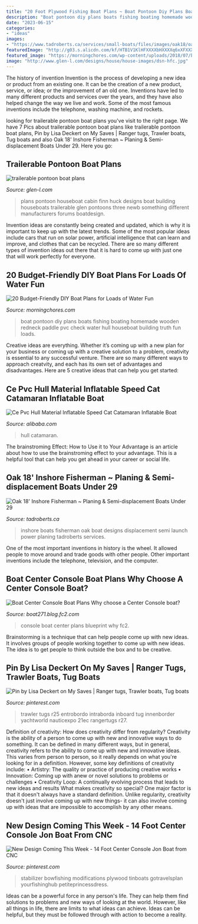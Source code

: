 ```yaml
---
title: "20 Foot Plywood Fishing Boat Plans ~ Boat Pontoon Diy Plans Boats Fishing Boating Homemade Wooden Redneck Paddle Pvc Check Water Hull Houseboat Building Truth Fun Loads"
description: "Boat pontoon diy plans boats fishing boating homemade wooden redneck paddle pvc check water hull houseboat building truth fun loads"
date: "2023-06-15"
categories:
- "ideas"
images:
- "https://www.tadroberts.ca/services/small-boats/files/images/oak18/oak18-inshore-fisherman-02-S.jpg"
featuredImage: "http://g03.s.alicdn.com/kf/HTB1V1KlHFXXXXbHXXXXq6xXFXXXh/201066321/HTB1V1KlHFXXXXbHXXXXq6xXFXXXh.jpg"
featured_image: "https://morningchores.com/wp-content/uploads/2018/07/b16.jpg"
image: "http://www.glen-l.com/designs/house/house-images/dsn-hfc.jpg"
---
```



The history of invention
Invention is the process of developing a new idea or product from an existing one. It can be the creation of a new product, service, or idea; or the improvement of an old one. Inventions have led to many different products and services over the years, and they have also helped change the way we live and work. Some of the most famous inventions include the telephone, washing machine, and rockets.

	

		
looking for trailerable pontoon boat plans you've visit to the right page. We have 7 Pics about trailerable pontoon boat plans like trailerable pontoon boat plans, Pin by Lisa Deckert on My Saves | Ranger tugs, Trawler boats, Tug boats and also Oak 18&#039; Inshore Fisherman ~ Planing &amp; Semi-displacement Boats Under 29. Here you go:
		
    
## Trailerable Pontoon Boat Plans

<img loading=lazy src="http://www.glen-l.com/designs/house/house-images/dsn-hfc.jpg" onerror="this.onerror=null;this.src='https://tse4.mm.bing.net/th?id=OIP.GDhUJQX-9r7FazxtVQzHwwAAAA&amp;pid=15.1';" alt="trailerable pontoon boat plans">

_Source: glen-l.com_

>plans pontoon houseboat cabin finn huck designs boat building houseboats trailerable glen pontoons three newb something different manufacturers forums boatdesign. 

	

Invention ideas are constantly being created and updated, which is why it is important to keep up with the latest trends. Some of the most popular ideas include cars that run on solar power, artificial intelligence that can learn and improve, and clothes that can be recycled. There are so many different types of invention ideas out there that it is hard to come up with just one that will work perfectly for everyone.

    
## 20 Budget-Friendly DIY Boat Plans For Loads Of Water Fun

<img loading=lazy src="https://morningchores.com/wp-content/uploads/2018/07/b16.jpg" onerror="this.onerror=null;this.src='https://tse2.mm.bing.net/th?id=OIP.mvb-HFy0bJTLuqNb06X47gHaFj&amp;pid=15.1';" alt="20 Budget-Friendly DIY Boat Plans for Loads of Water Fun">

_Source: morningchores.com_

>boat pontoon diy plans boats fishing boating homemade wooden redneck paddle pvc check water hull houseboat building truth fun loads. 

	

Creative ideas are everything. Whether it’s coming up with a new plan for your business or coming up with a creative solution to a problem, creativity is essential to any successful venture. There are so many different ways to approach creatvity, and each has its own set of advantages and disadvantages. Here are 5 creative ideas that can help you get started: 

    
## Ce Pvc Hull Material Inflatable Speed Cat Catamaran Inflatable Boat

<img loading=lazy src="http://g03.s.alicdn.com/kf/HTB1V1KlHFXXXXbHXXXXq6xXFXXXh/201066321/HTB1V1KlHFXXXXbHXXXXq6xXFXXXh.jpg" onerror="this.onerror=null;this.src='https://tse1.mm.bing.net/th?id=OIP.KUcJJxi45IOoTUB2kFz5cgHaFj&amp;pid=15.1';" alt="Ce Pvc Hull Material Inflatable Speed Cat Catamaran Inflatable Boat">

_Source: alibaba.com_

>hull catamaran. 

	

The brainstroming Effect: How to Use it to Your Advantage is an article about how to use the brainstroming effect to your advantage. This is a helpful tool that can help you get ahead in your career or social life.

    
## Oak 18&#039; Inshore Fisherman ~ Planing &amp; Semi-displacement Boats Under 29

<img loading=lazy src="https://www.tadroberts.ca/services/small-boats/files/images/oak18/oak18-inshore-fisherman-02-S.jpg" onerror="this.onerror=null;this.src='https://tse4.mm.bing.net/th?id=OIP.1r1XY0DwikdTTewejSGBqAHaE1&amp;pid=15.1';" alt="Oak 18&#039; Inshore Fisherman ~ Planing &amp; Semi-displacement Boats Under 29">

_Source: tadroberts.ca_

>inshore boats fisherman oak boat designs displacement semi launch power planing tadroberts services. 

	

One of the most important inventions in history is the wheel. It allowed people to move around and trade goods with other people. Other important inventions include the telephone, television, and the computer.

    
## Boat Center Console Boat Plans Why Choose A Center Console Boat?

<img loading=lazy src="http://blog-imgs-55-origin.fc2.com/b/o/a/boat271/Center-Console-Boat-Plans-5.jpg" onerror="this.onerror=null;this.src='https://tse2.mm.bing.net/th?id=OIP.bX0uRr6UkP0aNx9hpC5E5gHaEt&amp;pid=15.1';" alt="Boat Center Console Boat Plans Why choose a Center Console boat?">

_Source: boat271.blog.fc2.com_

>console boat center plans blueprint why fc2. 

	

Brainstorming is a technique that can help people come up with new ideas. It involves groups of people working together to come up with new ideas. The idea is to get people to think outside the box and to be creative.

    
## Pin By Lisa Deckert On My Saves | Ranger Tugs, Trawler Boats, Tug Boats

<img loading=lazy src="https://i.pinimg.com/originals/44/24/8b/44248b42bcde27bb13329f185af474c6.jpg" onerror="this.onerror=null;this.src='https://tse1.mm.bing.net/th?id=OIP.wrG5pirAyXmSt4hONuyEQQHaFr&amp;pid=15.1';" alt="Pin by Lisa Deckert on My Saves | Ranger tugs, Trawler boats, Tug boats">

_Source: pinterest.com_

>trawler tugs r25 entrobordo intraborda inboard tug innenborder yachtworld nauticexpo 21ec rangertugs r27. 

	

Definition of creativity: How does creativity differ from regularity?
Creativity is the ability of a person to come up with new and innovative ways to do something. It can be defined in many different ways, but in general, creativity refers to the ability to come up with new and innovative ideas. This varies from person to person, so it really depends on what you're looking for in a definition. However, some key definitions of creativity include: • Artistry: The quality or practice of producing creative works • Innovation: Coming up with anew or novel solutions to problems or challenges • Creativity Loop: A continually evolving process that leads to new ideas and results 
What makes creativity so special? One major factor is that it doesn't always have a standard definition. Unlike regularity, creativity doesn't just involve coming up with new things- it can also involve coming up with ideas that are impossible to accomplish by any other means.

    
## New Design Coming This Week - 14 Foot Center Console Jon Boat From CNC

<img loading=lazy src="https://i.pinimg.com/236x/23/cb/8b/23cb8bc2abe27d348aa21569299f20a4--utility-boat-bay-boats.jpg?nii=t" onerror="this.onerror=null;this.src='https://tse2.mm.bing.net/th?id=OIP.qoij9Zb3Zoq5_iuT3ru65QAAAA&amp;pid=15.1';" alt="New Design Coming This Week - 14 Foot Center Console Jon Boat from CNC">

_Source: pinterest.com_

>stabilizer bowfishing modifications plywood tinboats gotravelsplan yourfishinghub petiteprincessdress. 

	

Ideas can be a powerful force in any person's life. They can help them find solutions to problems and new ways of looking at the world. However, like all things in life, there are limits to what ideas can achieve. Ideas can be helpful, but they must be followed through with action to become a reality.

